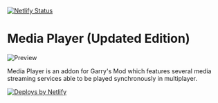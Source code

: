 [![Netlify Status](https://api.netlify.com/api/v1/badges/b90ecaf2-f800-4c6d-af99-356e7d875953/deploy-status)](https://app.netlify.com/projects/gm-mediaplayer/deploys)

Media Player (Updated Edition)
============

![Preview](https://steamuserimages-a.akamaihd.net/ugc/403430334757512796/4EFCE2D358BCAF42389E36B62CB11E9849842E07/)

Media Player is an addon for Garry's Mod which features several media streaming services able to be played synchronously in multiplayer.

[![Deploys by Netlify](https://www.netlify.com/assets/badges/netlify-badge-color-accent.svg)](https://www.netlify.com)